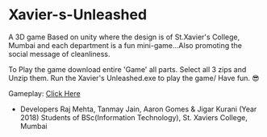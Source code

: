 # Xavier-s-Unleashed
A 3D game Based on unity where the design is of St.Xavier's College, Mumbai and each department is a fun mini-game...Also promoting the social message of cleanliness.

To Play the game download entire 'Game' all parts.
Select all 3 zips and Unzip them.
Run the Xavier's Unleashed.exe to play the game/
Have fun. 😎

Gameplay: [Click Here](https://www.youtube.com/watch?v=8lZHMXZl7nA)

- Developers Raj Mehta, Tanmay Jain, Aaron Gomes & Jigar Kurani                                                   (Year 2018)
    Students of BSc(Information Technology), St. Xaviers College, Mumbai
    
